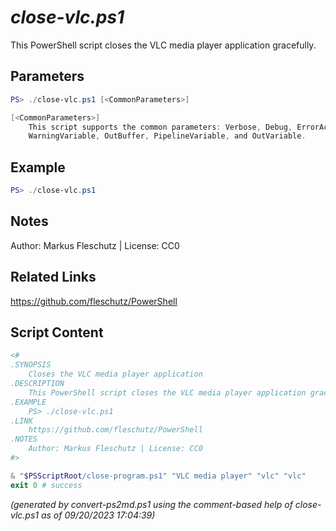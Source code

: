 *close-vlc.ps1*
================

This PowerShell script closes the VLC media player application gracefully.

Parameters
----------
```powershell
PS> ./close-vlc.ps1 [<CommonParameters>]

[<CommonParameters>]
    This script supports the common parameters: Verbose, Debug, ErrorAction, ErrorVariable, WarningAction, 
    WarningVariable, OutBuffer, PipelineVariable, and OutVariable.
```

Example
-------
```powershell
PS> ./close-vlc.ps1

```

Notes
-----
Author: Markus Fleschutz | License: CC0

Related Links
-------------
https://github.com/fleschutz/PowerShell

Script Content
--------------
```powershell
<#
.SYNOPSIS
	Closes the VLC media player application
.DESCRIPTION
	This PowerShell script closes the VLC media player application gracefully.
.EXAMPLE
	PS> ./close-vlc.ps1
.LINK
	https://github.com/fleschutz/PowerShell
.NOTES
	Author: Markus Fleschutz | License: CC0
#>

& "$PSScriptRoot/close-program.ps1" "VLC media player" "vlc" "vlc"
exit 0 # success
```

*(generated by convert-ps2md.ps1 using the comment-based help of close-vlc.ps1 as of 09/20/2023 17:04:39)*
